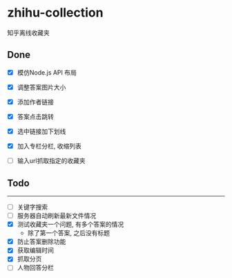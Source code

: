 # zhihu-collection
知乎离线收藏夹

## Done
- [x] 模仿Node.js API 布局
- [x] 调整答案图片大小
- [x] 添加作者链接
- [x] 答案点击跳转
- [x] 选中链接加下划线
- [x] 加入专栏分栏, 收缩列表
- [ ] 输入url抓取指定的收藏夹



## Todo
---
- [ ] 关键字搜索
- [ ] 服务器自动刷新最新文件情况
- [x] 测试收藏夹一个问题, 有多个答案的情况
    - 除了第一个答案, 之后没有标题
- [x] 防止答案删除功能
- [x] 获取编辑时间 
- [x] 抓取分页
- [ ] 人物回答分栏

